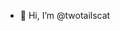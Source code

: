 - 👋 Hi, I’m @twotailscat


<!---
twotailscat/twotailscat is a ✨ special ✨ repository because its `README.md` (this file) appears on your GitHub profile.
You can click the Preview link to take a look at your changes.
--->
